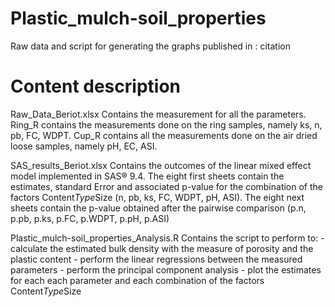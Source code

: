 # Plastic_mulch-soil_properties
  Raw data and script for generating the graphs published in : citation

# Content description
  Raw_Data_Beriot.xlsx
	  Contains the measurement for all the parameters. Ring_R contains the measurements done on the ring samples, namely ks, n, pb, FC, WDPT. 
	  Cup_R contains all the measurements done on the air dried loose samples, namely pH, EC, ASI.
  
  SAS_results_Beriot.xlsx
    Contains the outcomes of the linear mixed effect model implemented in SAS® 9.4.
	  The eight first sheets contain the estimates,	standard Error and associated p-value for the combination of the factors Content*Type*Size (n, pb, ks, FC, WDPT, pH, ASI).
	  The eight next sheets contain the p-value obtained after the pairwise comparison (p.n, p.pb, p.ks, p.FC, p.WDPT, p.pH, p.ASI)

  Plastic_mulch-soil_properties_Analysis.R 
	  Contains the script to perform to: 
	  - calculate the estimated bulk density with the measure of porosity and the plastic content
  	- perform the linear regressions between the measured parameters
	  - perform the principal component analysis
  	- plot the estimates for each each parameter and each combination of the factors Content*Type*Size


